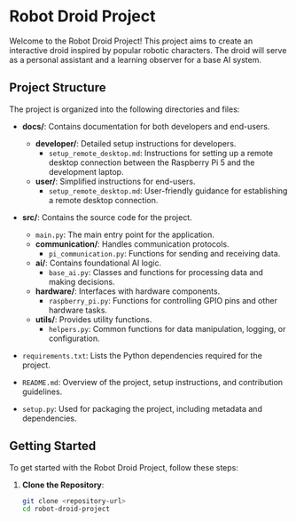 # Robot Droid Project

Welcome to the Robot Droid Project! This project aims to create an interactive droid inspired by popular robotic characters. The droid will serve as a personal assistant and a learning observer for a base AI system.

## Project Structure

The project is organized into the following directories and files:

- **docs/**: Contains documentation for both developers and end-users.
  - **developer/**: Detailed setup instructions for developers.
    - `setup_remote_desktop.md`: Instructions for setting up a remote desktop connection between the Raspberry Pi 5 and the development laptop.
  - **user/**: Simplified instructions for end-users.
    - `setup_remote_desktop.md`: User-friendly guidance for establishing a remote desktop connection.

- **src/**: Contains the source code for the project.
  - `main.py`: The main entry point for the application.
  - **communication/**: Handles communication protocols.
    - `pi_communication.py`: Functions for sending and receiving data.
  - **ai/**: Contains foundational AI logic.
    - `base_ai.py`: Classes and functions for processing data and making decisions.
  - **hardware/**: Interfaces with hardware components.
    - `raspberry_pi.py`: Functions for controlling GPIO pins and other hardware tasks.
  - **utils/**: Provides utility functions.
    - `helpers.py`: Common functions for data manipulation, logging, or configuration.

- `requirements.txt`: Lists the Python dependencies required for the project.

- `README.md`: Overview of the project, setup instructions, and contribution guidelines.

- `setup.py`: Used for packaging the project, including metadata and dependencies.

## Getting Started

To get started with the Robot Droid Project, follow these steps:

1. **Clone the Repository**: 
   ```bash
   git clone <repository-url>
   cd robot-droid-project